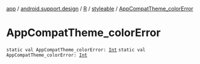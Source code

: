 [app](../../../index.md) / [android.support.design](../../index.md) / [R](../index.md) / [styleable](index.md) / [AppCompatTheme_colorError](.)

# AppCompatTheme_colorError

`static val AppCompatTheme_colorError: `[`Int`](https://kotlinlang.org/api/latest/jvm/stdlib/kotlin/-int/index.html)
`static val AppCompatTheme_colorError: `[`Int`](https://kotlinlang.org/api/latest/jvm/stdlib/kotlin/-int/index.html)